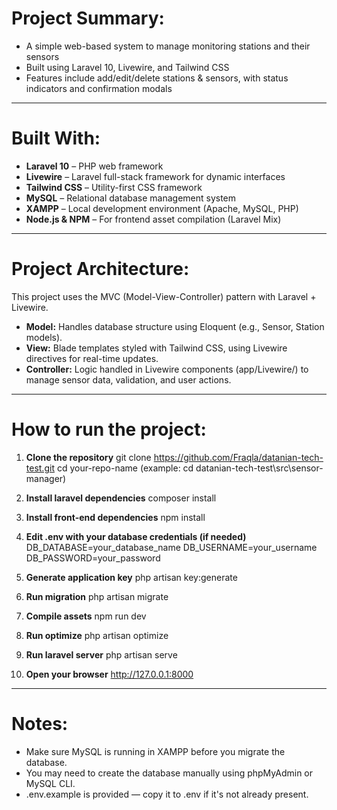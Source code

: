 # Project Summary:
- A simple web-based system to manage monitoring stations and their sensors
- Built using Laravel 10, Livewire, and Tailwind CSS
- Features include add/edit/delete stations & sensors, with status indicators and confirmation modals

--------------------------------------------------------------------------------------------------------

# Built With:
- **Laravel 10** – PHP web framework
- **Livewire** – Laravel full-stack framework for dynamic interfaces
- **Tailwind CSS** – Utility-first CSS framework
- **MySQL** – Relational database management system
- **XAMPP** – Local development environment (Apache, MySQL, PHP)
- **Node.js & NPM** – For frontend asset compilation (Laravel Mix)

--------------------------------------------------------------------------------------------------------

# Project Architecture:
This project uses the MVC (Model-View-Controller) pattern with Laravel + Livewire.

- **Model:** Handles database structure using Eloquent (e.g., Sensor, Station models).
- **View:** Blade templates styled with Tailwind CSS, using Livewire directives for real-time updates.
- **Controller:** Logic handled in Livewire components (app/Livewire/) to manage sensor data, validation, and user actions.

--------------------------------------------------------------------------------------------------------

# How to run the project:

1. **Clone the repository**
git clone https://github.com/Fraqla/datanian-tech-test.git
cd your-repo-name (example: cd datanian-tech-test\src\sensor-manager)

2. **Install laravel dependencies**
composer install

3. **Install front-end dependencies**
npm install

4. **Edit .env with your database credentials (if needed)**
DB_DATABASE=your_database_name
DB_USERNAME=your_username
DB_PASSWORD=your_password

5. **Generate application key**
php artisan key:generate

6. **Run migration**
php artisan migrate

7. **Compile assets**
npm run dev

8. **Run optimize**
php artisan optimize

9. **Run laravel server**
php artisan serve

10. **Open your browser**
http://127.0.0.1:8000

--------------------------------------------------------------------------------------------------------

# Notes:
- Make sure MySQL is running in XAMPP before you migrate the database.
- You may need to create the database manually using phpMyAdmin or MySQL CLI.
- .env.example is provided — copy it to .env if it's not already present.